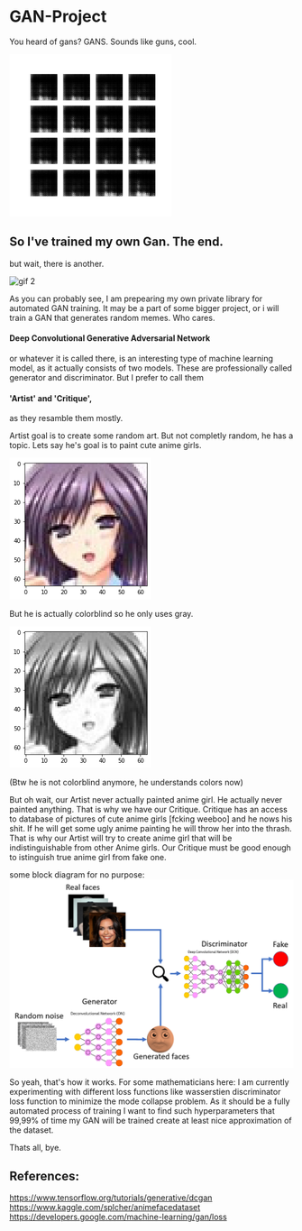 # GAN-Project

You heard of gans? GANS. Sounds like guns, cool.

![gif 1](./to_readme/dcgan.gif)

## So I've trained my own Gan. The end.

but wait, there is another.

![gif 2](./to_readme/dcgan_color_first_train.gif)

As you can probably see, I am prepearing my own private 
library for automated GAN training. It may be 
a part of some bigger project, or i will train a 
GAN that generates random memes. Who cares.

#### Deep Convolutional Generative Adversarial Network
or whatever it is called there, is an interesting type
of machine learning model, as it actually consists of two models.
These are professionally called generator and discriminator.
But I prefer to call them 
#### 'Artist' and 'Critique',
as they resamble them mostly.

Artist goal is to create some random art. 
But not completly random, he has a topic. Lets say he's
goal is to paint cute anime girls.

![png 1](./to_readme/anime_girl.png)

But he is actually colorblind so he only uses gray.

![png 2](./to_readme/gray_anime_girl.png)

(Btw he is not colorblind anymore, he understands colors now)

But oh wait, our Artist never actually painted anime girl. 
He actually never painted anything. That is why we have our Critique.
Critique has an access to database of pictures of cute anime girls
[fcking weeboo] and he nows his shit. If he will get some ugly anime painting
he will throw her into the thrash. That is why our Artist will try to create anime girl 
that will be indistinguishable from other Anime girls. Our Critique must be good enough 
to istinguish true anime girl from fake one.

some block diagram for no purpose:
![png 3](./to_readme/GAN_block_diagram.png)

So yeah, that's how it works.
For some mathematicians here: I am currently experimenting with different loss functions
like wasserstien discriminator loss function to minimize the mode collapse problem. 
As it should be a fully automated process of training I want 
to find such hyperparameters that 99,99% of time my GAN will be trained create at least
nice approximation of the dataset.

Thats all, bye.

## References:<br/>
https://www.tensorflow.org/tutorials/generative/dcgan <br/>                                                                               https://www.kaggle.com/splcher/animefacedataset <br/>                                                                                               https://developers.google.com/machine-learning/gan/loss
